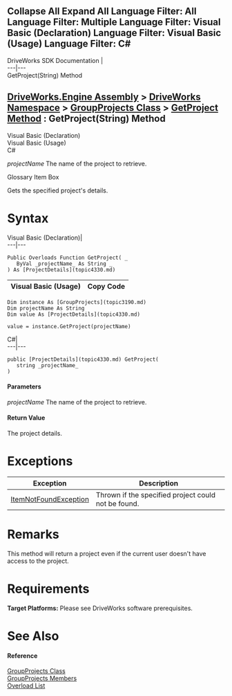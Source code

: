 Collapse All Expand All Language Filter: All  Language Filter: Multiple  Language Filter: Visual Basic (Declaration) Language Filter: Visual Basic (Usage) Language Filter: C#  
---  
DriveWorks SDK Documentation  |   
---|---  
GetProject(String) Method   
  
[DriveWorks.Engine Assembly](topic2156.md) > [DriveWorks Namespace](topic2159.md) > [GroupProjects Class](topic3190.md) > [GetProject Method](topic3208.md) : GetProject(String) Method  
---  
  
Visual Basic (Declaration)    
Visual Basic (Usage)    
C# 

_projectName_
    The name of the project to retrieve.

Glossary Item Box

Gets the specified project's details. 

# Syntax

Visual Basic (Declaration)|   
---|---  
      
    
    Public Overloads Function GetProject( _
       ByVal _projectName_ As String _
    ) As [ProjectDetails](topic4330.md)  
  
Visual Basic (Usage)| Copy Code  
---|---  
      
    
    Dim instance As [GroupProjects](topic3190.md)
    Dim projectName As String
    Dim value As [ProjectDetails](topic4330.md)
     
    value = instance.GetProject(projectName)  
  
C#|   
---|---  
      
    
    public [ProjectDetails](topic4330.md) GetProject( 
       string _projectName_
    )  
  
#### Parameters

 _projectName_
    The name of the project to retrieve.

#### Return Value

The project details.

# Exceptions

Exception| Description  
---|---  
[ItemNotFoundException](topic3571.md)| Thrown if the specified project could not be found.  
  
# Remarks

This method will return a project even if the current user doesn't have access to the project.

# Requirements

**Target Platforms:** Please see DriveWorks software prerequisites.

# See Also

#### Reference

[GroupProjects Class](topic3190.md)   
[GroupProjects Members](topic3191.md)   
[Overload List](topic3208.md)


